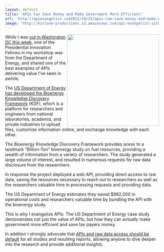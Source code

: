 ```yaml
---
layout: default
title: 'APIs Can Save Money and Make Government More Efficient'
url: 'http://apievangelist.com2012/10/25/apis-can-save-money-and-make-government-more-efficient/'
image: 'http://kinlane-productions.s3.amazonaws.com/api-evangelist-site/blog/US-Department-of-Energy-KDF.png'
---
```



<p>
     <a href="https://www.bioenergykdf.net/apidocs/restapi"><img src="https://s3.amazonaws.com/kinlane-productions/api-evangelist/federal-government/US-Department-of-Energy-KDF.png"  width="300" align="right" /></a>
</p>
<p>
     While I was <a href="/2012/10/24/my-presentation-to-the-presidential-innovation-fellows/">out in Washington DC this week</a>, one of the Presidential Innovation Fellows in my workshop was from the Department of Energy, and shared one of the best examples of APIs delivering value I’ve seen in awhile.
</p>
<p>
     The <a href="https://bioenergykdf.net/">US Department of Energy has developed the Bioenergy Knowledge Discovery Framework</a> (KDF), which is a platform for researchers and engineers from national laboratories, academia, and private industries to upload files, customize information online, and exchange knowledge with each other.
</p>
<p>
     The Bioenergy Knowledge Discovery Framework provides acess to a landmark “Billion-Ton” bioenergy study on fuel resources, providing a wealth of information from a variety of researchers. The study generated a large volume of interest, and resulted in numerous requests for raw data disclosure from the researchers.
</p>
<p>
     In response the project deployed a web API, providing direct access to raw data, saving the resources necessary to reach out to researchers as well as the researchers valuable time in processing requests and providing data.
</p>
<p>
     The US Department of Energy estimates they saved $882,000 in operational costs and researchers valuable time by bundling the API with the bioenergy study.
</p>
<p>
     This is why I evangelize APIs. The US Department of Energy case study demonstrates not just the value of APIs, but how they can actually make government more efficient and save tax payers money.
</p>
<p>
     In addition I strongly advocate that <a title="APIs and raw data access should be default" href="http://kinlane.com/2012/05/15/diving-deeper-into-data-from-research/">APIs and raw data access should be default</a> for all studies and resulting reports, allowing anyone to dive deeper into the research and provide additional insights.
</p>
